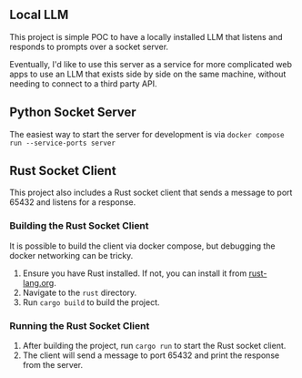 ## Local LLM

This project is  simple POC to have a locally installed LLM that listens and responds to prompts over a socket server.

Eventually, I'd like to use this server as a service for more complicated web apps to use an LLM that exists side by side on the same machine, without needing to connect to a third party API.

## Python Socket Server

The easiest way to start the server for development is via `docker compose run --service-ports server`

## Rust Socket Client

This project also includes a Rust socket client that sends a message to port 65432 and listens for a response.

### Building the Rust Socket Client

It is possible to build the client via docker compose, but debugging the docker networking can be tricky.

1. Ensure you have Rust installed. If not, you can install it from [rust-lang.org](https://www.rust-lang.org/).
2. Navigate to the `rust` directory.
3. Run `cargo build` to build the project.

### Running the Rust Socket Client

1. After building the project, run `cargo run` to start the Rust socket client.
2. The client will send a message to port 65432 and print the response from the server.
